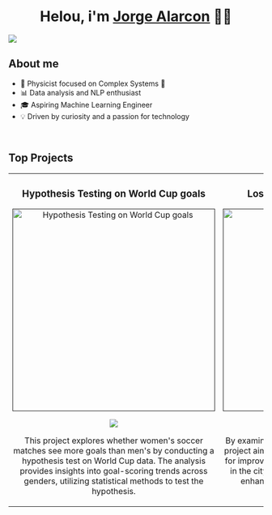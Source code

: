 <div align="center">
<h1 align="center">Helou, i'm <a href="www.linkedin.com/in/jorgealarconp">Jorge Alarcon</a> 🙋‍♂️</h1>
</div>
<img src="https://i.imgur.com/ZBhEqoj.png">

## About me
- 🚀 Physicist focused on Complex Systems 🚀
- 📊 Data analysis and NLP enthusiast
- 🎓 Aspiring Machine Learning Engineer
- 💡 Driven by curiosity and a passion for technology
<br>

## Top Projects
<table>
<tr>
<td width="50%">
<h3 align="center">Hypothesis Testing on World Cup goals</h3>
<div align="center">
<a href="" target="_blank"><img src="https://i.imgur.com/vTTolEn.jpeg" width="400" alt="Hypothesis Testing on World Cup goals"></a>
<p>
<a href="https://github.com/ArisGuimera/Android-Expert" target="_blank">
<img src="https://img.shields.io/badge/CÓDIGO-ff9?style=for-the-badge&logo=github&logoColor=black">
</a>
</p>
<p>This project explores whether women's soccer matches see more goals than men's by conducting a hypothesis test on World Cup data. The analysis provides insights into goal-scoring trends across genders, utilizing statistical methods to test the hypothesis.</p>
</div>
                                                                                      
</td>

<td width="50%">
<h3 align="center">Los Angeles Crime Data Analysis</h3>
<div align="center">                                       
<a href="" target="_blank"><img src="https://i.imgur.com/GgQBo3w.jpeg" width="400" alt="Los Angeles Crime Data Analysis"></a>
<p>
<a href="https://github.com/ArisGuimera/SimpleAndroidMVVM" target="_blank">
<img src="https://img.shields.io/badge/C%C3%93DIGO-80ffaa?style=for-the-badge&logo=github&logoColor=black">
</a>
</p>
<p>By examining patterns and trends in crime data, this project aims to provide actionable recommendations for improving crime prevention and response efforts in the city. The goal is to leverage data insights to enhance public safety and effectively target resources in Los Angeles.</p>
</div>                                                             
</table>                                                                                 
</div>
<br>

</td>  

</table>                                                                                 
</div>
<br>
